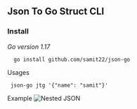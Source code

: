 ## Json To Go Struct CLI

### Install


*Go version 1.17*

```
  go install github.com/samit22/json-go
```

Usages
```
 json-go jtg '{"name": "samit"}'

```

Example
![Nested JSON](https://github.com/samit22/json-go/blob/master/)

